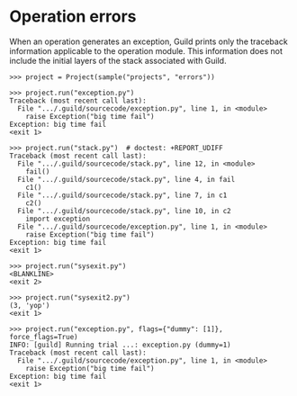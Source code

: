 # Operation errors

When an operation generates an exception, Guild prints only the
traceback information applicable to the operation module. This
information does not include the initial layers of the stack
associated with Guild.

    >>> project = Project(sample("projects", "errors"))

    >>> project.run("exception.py")
    Traceback (most recent call last):
      File ".../.guild/sourcecode/exception.py", line 1, in <module>
        raise Exception("big time fail")
    Exception: big time fail
    <exit 1>

    >>> project.run("stack.py")  # doctest: +REPORT_UDIFF
    Traceback (most recent call last):
      File ".../.guild/sourcecode/stack.py", line 12, in <module>
        fail()
      File ".../.guild/sourcecode/stack.py", line 4, in fail
        c1()
      File ".../.guild/sourcecode/stack.py", line 7, in c1
        c2()
      File ".../.guild/sourcecode/stack.py", line 10, in c2
        import exception
      File ".../.guild/sourcecode/exception.py", line 1, in <module>
        raise Exception("big time fail")
    Exception: big time fail
    <exit 1>

    >>> project.run("sysexit.py")
    <BLANKLINE>
    <exit 2>

    >>> project.run("sysexit2.py")
    (3, 'yop')
    <exit 1>

    >>> project.run("exception.py", flags={"dummy": [1]}, force_flags=True)
    INFO: [guild] Running trial ...: exception.py (dummy=1)
    Traceback (most recent call last):
      File ".../.guild/sourcecode/exception.py", line 1, in <module>
        raise Exception("big time fail")
    Exception: big time fail
    <exit 1>
